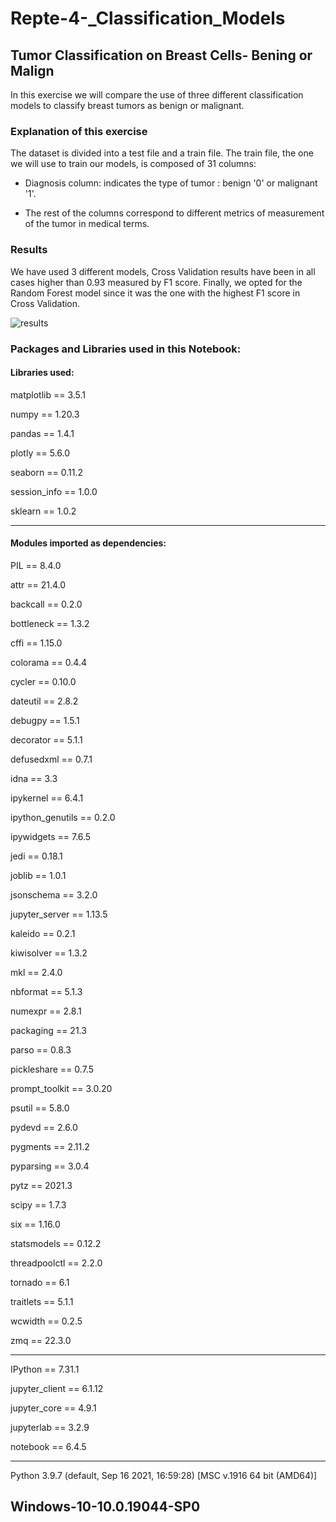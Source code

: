 # Repte-4-_Classification_Models

## Tumor Classification on Breast Cells- Bening or Malign 

In this exercise we will compare the use of three different classification models to classify breast tumors as benign or malignant. 




### Explanation of this exercise

The dataset is divided into a test file and a train file.  The train file, the one we will use to train our models, is composed of 31 columns: 

+ Diagnosis column: indicates the type of tumor : benign '0' or malignant '1'. 

+ The rest of the columns correspond to different metrics of measurement of the tumor in medical terms. 


### Results

We have used 3 different models, Cross Validation results have been in all cases higher than 0.93 measured by F1 score.  Finally, we opted for the Random Forest model since it was the one with the highest F1 score in Cross Validation. 


![results](https://user-images.githubusercontent.com/97047277/180643863-e8a208eb-1b78-4ecb-92ea-def40e6aa56c.png)


### Packages and Libraries used in this Notebook: 

#### Libraries used: 

matplotlib   ==       3.5.1

numpy        ==       1.20.3

pandas       ==       1.4.1

plotly       ==       5.6.0

seaborn      ==       0.11.2

session_info ==       1.0.0

sklearn      ==       1.0.2

-----

#### Modules imported as dependencies: 

PIL               ==          8.4.0

attr              ==          21.4.0

backcall          ==          0.2.0

bottleneck        ==          1.3.2

cffi              ==          1.15.0

colorama          ==          0.4.4

cycler            ==          0.10.0

dateutil          ==          2.8.2

debugpy           ==          1.5.1

decorator         ==          5.1.1

defusedxml        ==          0.7.1

idna              ==          3.3

ipykernel         ==          6.4.1

ipython_genutils  ==          0.2.0

ipywidgets        ==          7.6.5

jedi              ==          0.18.1

joblib            ==          1.0.1

jsonschema        ==          3.2.0

jupyter_server    ==          1.13.5

kaleido           ==          0.2.1

kiwisolver        ==          1.3.2

mkl               ==          2.4.0

nbformat          ==          5.1.3

numexpr           ==          2.8.1

packaging         ==          21.3

parso             ==          0.8.3

pickleshare       ==          0.7.5

prompt_toolkit    ==          3.0.20

psutil            ==          5.8.0

pydevd            ==          2.6.0

pygments          ==          2.11.2

pyparsing         ==          3.0.4

pytz              ==          2021.3

scipy             ==          1.7.3

six               ==          1.16.0

statsmodels       ==          0.12.2

threadpoolctl     ==          2.2.0

tornado           ==          6.1

traitlets         ==          5.1.1

wcwidth           ==          0.2.5

zmq               ==          22.3.0

-----
IPython         ==    7.31.1

jupyter_client  ==    6.1.12

jupyter_core    ==    4.9.1

jupyterlab      ==    3.2.9

notebook        ==    6.4.5

-----
Python 3.9.7 (default, Sep 16 2021, 16:59:28) [MSC v.1916 64 bit (AMD64)]


Windows-10-10.0.19044-SP0
-----


